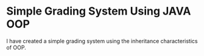 # Simple Grading System Using JAVA OOP

I have created a simple grading system using the inheritance characteristics of OOP.

